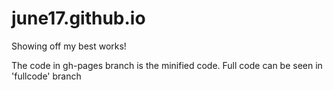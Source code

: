 # june17.github.io
Showing off my best works!

The code in gh-pages branch is the minified code. Full code can be seen in 'fullcode' branch
